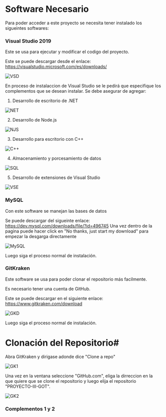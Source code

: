 # Software Necesario #

Para poder acceder a este proyecto se necesita tener instalado los sigueintes softwares:

### Visual Studio 2019 

Este se usa para ejecutar y modificar el codigo del proyecto.

Este se puede descargar desde el enlace: https://visualstudio.microsoft.com/es/downloads/

![VSD](https://user-images.githubusercontent.com/28927252/90082109-36db4400-dccc-11ea-9b16-b3ba33ecea25.PNG)

En proceso de instalaccion de Visual Studio se le pedirá que especifique los complementos que se desean instalar. Se debe asegurar de agregar:

1. Desarrollo de escritorio de .NET 

![NET](https://user-images.githubusercontent.com/28927252/90084113-c20b0880-dcd1-11ea-9c6c-b6df6ee937a9.PNG)

2. Desarrollo de Node.js

![NJS](https://user-images.githubusercontent.com/28927252/90084057-87a16b80-dcd1-11ea-8ef4-052d75e586f3.PNG)

3. Desarrollo para escritorio con C++

![C++](https://user-images.githubusercontent.com/28927252/90084139-d0592480-dcd1-11ea-8bf1-d1957f06c993.PNG)

4. Almacenamiento y porcesamiento de datos

![SQL](https://user-images.githubusercontent.com/28927252/90084102-bae3fa80-dcd1-11ea-8e43-207a747fd868.PNG)

5. Desarrollo de extensiones de Visual Studio 

![VSE](https://user-images.githubusercontent.com/28927252/90084161-e1099a80-dcd1-11ea-9376-a53cba42f2c7.PNG)


### MySQL

Con este software se manejan las bases de datos

Se puede descargar del sigueinte enlace: https://dev.mysql.com/downloads/file/?id=496745
Una vez dentro de la pagina puede hacer click en "No thanks, just start my download" para empezar la desgarga directamente

![MySQL](https://user-images.githubusercontent.com/28927252/90084787-90933c80-dcd3-11ea-9f55-503480ed25f8.PNG)

Luego siga el proceso normal de instalación.

### GitKraken

Este software se usa para poder clonar el repositorio más facilmente.

Es necesario tener una cuenta de GitHub.

Este se puede descargar en el siguiente enlace: https://www.gitkraken.com/download

![GKD](https://user-images.githubusercontent.com/28927252/90085023-28912600-dcd4-11ea-8b9e-fe7753ab6933.PNG)

Luego siga el proceso normal de instalación.

# Clonación del Repositorio#

Abra GitKraken y dirigase adonde dice "Clone a repo"

![GK1](https://user-images.githubusercontent.com/28927252/90084225-07c7d100-dcd2-11ea-87c5-3cb8e50ca378.PNG)


Una vez en la ventana seleccione "GitHub.com", eliga la dirreccion en la que quiere que se clone el repositorio y luego elija el repositorio "PROYECTO-III-GOT".

![GK2](https://user-images.githubusercontent.com/28927252/90084229-08606780-dcd2-11ea-82a6-aa2813358008.PNG)




### Complementos 1 y 2

